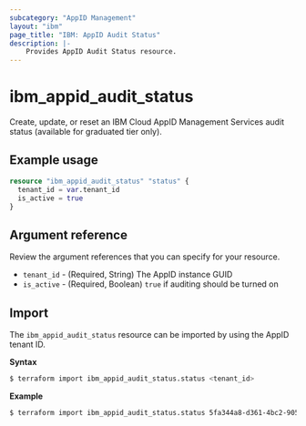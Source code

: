 ```yaml
---
subcategory: "AppID Management"
layout: "ibm"
page_title: "IBM: AppID Audit Status"
description: |-
    Provides AppID Audit Status resource.
---
```


# ibm_appid_audit_status

Create, update, or reset an IBM Cloud AppID Management Services audit status (available for graduated tier only).

## Example usage

```terraform
resource "ibm_appid_audit_status" "status" {
  tenant_id = var.tenant_id
  is_active = true
}
```

## Argument reference
Review the argument references that you can specify for your resource.

- `tenant_id` - (Required, String) The AppID instance GUID
- `is_active` - (Required, Boolean) `true` if auditing should be turned on

## Import

The `ibm_appid_audit_status` resource can be imported by using the AppID tenant ID.

**Syntax**

```bash
$ terraform import ibm_appid_audit_status.status <tenant_id>
```
**Example**

```bash
$ terraform import ibm_appid_audit_status.status 5fa344a8-d361-4bc2-9051-58ca253f4b2b
```
